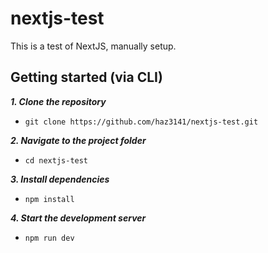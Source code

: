 # nextjs-test

This is a test of NextJS, manually setup.

## Getting started (via CLI)

***1. Clone the repository***

* ```git clone https://github.com/haz3141/nextjs-test.git```

***2. Navigate to the project folder***

* ```cd nextjs-test``` 

***3. Install dependencies***

* ```npm install```

***4. Start the development server***

* ```npm run dev```
